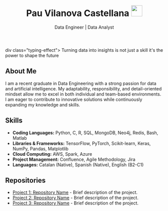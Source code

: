 <header>
    <h1 align="center">Pau Vilanova Castellana  <img src="https://media.giphy.com/media/hvRJCLFzcasrR4ia7z/giphy.gif" width="35"> </h1>
    <p align="center">Data Engineer | Data Analyst</p>
</header>

div class="typing-effect">
    Turning data into insights is not just a skill it's the power to shape the future
</div>

<style>
    .typing-effect {
        font-size: 1.5rem;
        font-weight: bold;
        color: #007acc;
        white-space: nowrap;
        overflow: hidden;
        border-right: 3px solid #007acc;
        width: 0;
        animation: typing 4s steps(60, end), blink 0.5s step-end infinite alternate;
    }
    @keyframes typing {
        from {
            width: 0;
        }
        to {
            width: 100%;
        }
    }
    @keyframes blink {
        from {
            border-color: transparent;
        }
        to {
            border-color: #007acc;
        }
    }
</style>

<section>
    <h2>About Me</h2>
    <p>
        I am a recent graduate in Data Engineering with a strong passion for data and artificial intelligence. My adaptability, responsibility, and detail-oriented mindset allow me to excel in both individual and team-based environments. I am eager to contribute to innovative solutions while continuously expanding my knowledge and skills.
    </p>
</section>

<section>
    <h2>Skills</h2>
    <ul>
        <li><strong>Coding Languages:</strong> Python, C, R, SQL, MongoDB, Neo4j, Redis, Bash, Matlab</li>
        <li><strong>Libraries & Frameworks:</strong> TensorFlow, PyTorch, Scikit-learn, Keras, NumPy, Pandas, Matplotlib</li>
        <li><strong>Cloud Computing:</strong> AWS, Spark, Azure</li>
        <li><strong>Project Management:</strong> Confluence, Agile Methodology, Jira</li>
        <li><strong>Languages:</strong> Catalan (Native), Spanish (Native), English (B2-C1)</li>
    </ul>
</section>

<section>
    <h2>Repositories</h2>
    <ul class="repo-list">
        <li><a href="https://github.com/username/repository1" target="_blank">Project 1: Repository Name</a> - Brief description of the project.</li>
        <li><a href="https://github.com/username/repository2" target="_blank">Project 2: Repository Name</a> - Brief description of the project.</li>
        <li><a href="https://github.com/username/repository3" target="_blank">Project 3: Repository Name</a> - Brief description of the project.</li>
    </ul>
</section>

</body>
</html>
